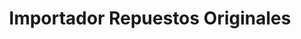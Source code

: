 ---
title: "Importador Repuestos Originales"
url: /barrios-unidos/importador-repuestos-originales/
shop: Autoteile
---